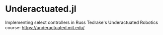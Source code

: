 # Underactuated.jl
Implementing select controllers in Russ Tedrake's Underactuated Robotics course: https://underactuated.mit.edu/